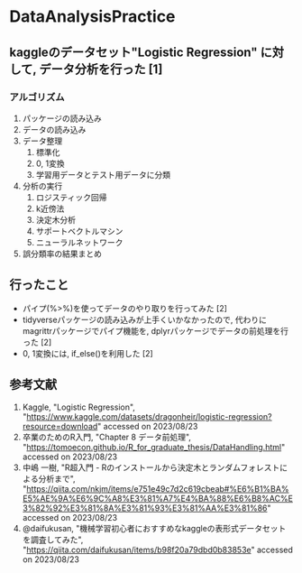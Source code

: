 # DataAnalysisPractice
## kaggleのデータセット"Logistic Regression" に対して, データ分析を行った [1]
### アルゴリズム
1. パッケージの読み込み
2. データの読み込み
3. データ整理
   1. 標準化
   2. 0, 1変換
   3. 学習用データとテスト用データに分類
4. 分析の実行
   1.  ロジスティック回帰
   2.  k近傍法
   3.  決定木分析
   4.  サポートベクトルマシン
   5.  ニューラルネットワーク
5. 誤分類率の結果まとめ
## 行ったこと
* パイプ(%>%)を使ってデータのやり取りを行ってみた [2]
* tidyverseパッケージの読み込みが上手くいかなかったので, 代わりにmagrittrパッケージでパイプ機能を, dplyrパッケージでデータの前処理を行った [2]
* 0, 1変換には, if_else()を利用した [2]
## 参考文献
1. Kaggle, "Logistic Regression", "https://www.kaggle.com/datasets/dragonheir/logistic-regression?resource=download" accessed on 2023/08/23
2. 卒業のためのR入門, "Chapter 8 データ前処理", "https://tomoecon.github.io/R_for_graduate_thesis/DataHandling.html" accessed on 2023/08/23
3. 中嶋 一樹, "R超入門 - Rのインストールから決定木とランダムフォレストによる分析まで", "https://qiita.com/nkjm/items/e751e49c7d2c619cbeab#%E6%B1%BA%E5%AE%9A%E6%9C%A8%E3%81%A7%E4%BA%88%E6%B8%AC%E3%82%92%E3%81%8A%E3%81%93%E3%81%AA%E3%81%86" accessed on 2023/08/23
4. @daifukusan, "機械学習初心者におすすめなkaggleの表形式データセットを調査してみた", "https://qiita.com/daifukusan/items/b98f20a79dbd0b83853e" accessed on 2023/08/23
